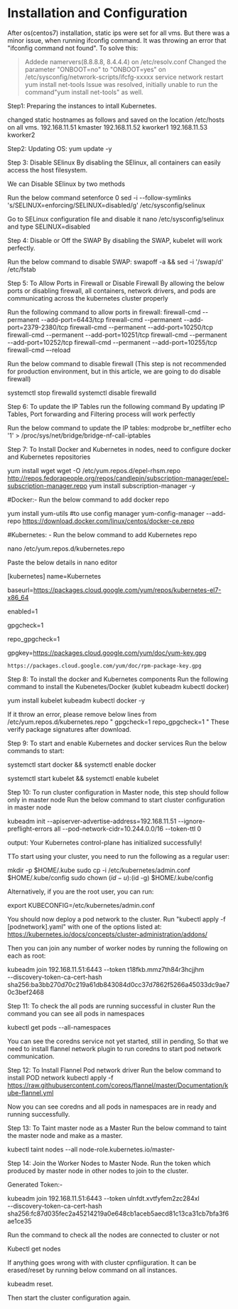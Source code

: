 # Installation and Configuration

After os(centos7) installation, static ips were set for all vms.
But there was a minor issue, when running ifconfig command. It was throwing an error that "ifconfig command not found".
To solve this:
>Addede namervers(8.8.8.8, 8.4.4.4) on /etc/resolv.conf
>Changed the parameter "ONBOOT=no" to "ONBOOT=yes" on /etc/sysconfig/netwrork-scripts/ifcfg-xxxxx
>service network restart
>yum install net-tools
Issue was resolved, initially unable to run the command"yum install net-tools" as well.

Step1: Preparing the instances to intall Kubernetes.

changed static hostnames as follows and saved on the location /etc/hosts on all vms.
192.168.11.51	kmaster
192.168.11.52	kworker1
192.168.11.53	kworker2

Step2: Updating OS: yum update -y

Step 3: Disable SElinux 
By disabling the SElinux, all containers can easily access the host filesystem.

We can Disable SElinux by two methods

Run the below command
setenforce 0
sed -i --follow-symlinks 's/SELINUX=enforcing/SELINUX=disabled/g' /etc/sysconfig/selinux
 

Go to SELinux configuration file and disable it
nano /etc/sysconfig/selinux and type SELINUX=disabled

Step 4: Disable or Off the SWAP
By disabling the SWAP, kubelet will work perfectly.

Run the below command to disable SWAP:
swapoff -a && sed -i '/swap/d' /etc/fstab


Step 5: To Allow Ports in Firewall or Disable Firewall
By allowing the below ports or disabling firewall, all containers, network drivers, and pods are communicating across the kubernetes cluster properly

Run the following command to allow ports in firewall:
firewall-cmd --permanent --add-port=6443/tcp
firewall-cmd --permanent --add-port=2379-2380/tcp
firewall-cmd --permanent --add-port=10250/tcp
firewall-cmd --permanent --add-port=10251/tcp
firewall-cmd --permanent --add-port=10252/tcp
firewall-cmd --permanent --add-port=10255/tcp
firewall-cmd –-reload




Run the below command to disable firewall (This step is not recommended for production environment, but in this article, we are going to do disable firewall)

systemctl stop firewalld
systemctl disable firewalld



Step 6: To update the IP Tables run the following command
By updating IP Tables, Port forwarding and Filtering process will work perfectly

Run the below command to update the IP tables:
modprobe br_netfilter
echo '1' > /proc/sys/net/bridge/bridge-nf-call-iptables



Step 7: To Install Docker and Kubernetes in nodes, need to configure docker and Kubernetes repositories
 

yum install wget
wget -O /etc/yum.repos.d/epel-rhsm.repo http://repos.fedorapeople.org/repos/candlepin/subscription-manager/epel-subscription-manager.repo
yum install subscription-manager -y

#Docker:- Run the below command to add docker repo

yum install yum-utils #to use config manager
yum-config-manager --add-repo https://download.docker.com/linux/centos/docker-ce.repo



#Kubernetes: - Run the below command to add Kubernetes repo


nano /etc/yum.repos.d/kubernetes.repo


Paste the below details in nano editor

[kubernetes]
name=Kubernetes

baseurl=https://packages.cloud.google.com/yum/repos/kubernetes-el7-x86_64

enabled=1

gpgcheck=1

repo_gpgcheck=1

gpgkey=https://packages.cloud.google.com/yum/doc/yum-key.gpg

	https://packages.cloud.google.com/yum/doc/rpm-package-key.gpg


Step 8: To install the docker and Kubernetes components
Run the following command to install the Kubenetes/Docker (kublet kubeadm kubectl docker)

yum install kubelet kubeadm kubectl docker -y

If it throw an error, please remove below lines from /etc/yum.repos.d/kubernetes.repo
"
gpgcheck=1
repo_gpgcheck=1
"
These verify package signatures after download.




Step 9: To start and enable Kubernetes and docker services
Run the below commands to start:

systemctl start docker && systemctl enable docker

systemctl start kubelet && systemctl enable kubelet


Step 10: To run cluster configuration in Master node, this step should follow only in master node
Run the below command to start cluster configuration in master node



kubeadm init --apiserver-advertise-address=192.168.11.51 --ignore-preflight-errors all --pod-network-cidr=10.244.0.0/16 --token-ttl 0

output:
Your Kubernetes control-plane has initialized successfully!

TTo start using your cluster, you need to run the following as a regular user:

  mkdir -p $HOME/.kube
  sudo cp -i /etc/kubernetes/admin.conf $HOME/.kube/config
  sudo chown $(id -u):$(id -g) $HOME/.kube/config

Alternatively, if you are the root user, you can run:

  export KUBECONFIG=/etc/kubernetes/admin.conf

You should now deploy a pod network to the cluster.
Run "kubectl apply -f [podnetwork].yaml" with one of the options listed at:
  https://kubernetes.io/docs/concepts/cluster-administration/addons/

Then you can join any number of worker nodes by running the following on each as root:

kubeadm join 192.168.11.51:6443 --token t18fkb.mmz7th84r3hcjjhm \
    --discovery-token-ca-cert-hash sha256:ba3bb270d70c219a61db843084d0cc37d7862f5266a45033dc9ae70c3bef2468




Step 11: To check the all pods are running successful in cluster 
Run the command you can see all pods in namespaces

kubectl get pods --all-namespaces



You can see the coredns service not yet started, still in pending, So that we need to install flannel network plugin to run coredns to start pod network communication.

Step 12: To Install Flannel Pod network driver
Run the below command to install POD network
kubectl apply -f https://raw.githubusercontent.com/coreos/flannel/master/Documentation/kube-flannel.yml


Now you can see coredns and all pods in namespaces are in ready and running successfully.

Step 13: To Taint master node as a Master 
Run the below command to taint the master node and make as a master.

kubectl taint nodes --all node-role.kubernetes.io/master-


 

Step 14: Join the Worker Nodes to Master Node.
Run the token which produced by master node in other nodes to join to the cluster. 

Generated Token:-

kubeadm join 192.168.11.51:6443 --token ulnfdt.xvtfyfem2zc284xl \
    --discovery-token-ca-cert-hash sha256:fc87d035fec2a45214219a0e648cb1aceb5aecd81c13ca31cb7bfa3f6ae1ce35




Run the command to check all the nodes are connected to cluster or not

Kubectl get nodes


If anything goes wrong with with cluster cpnfiiguration. It can be erased/reset by running below command on all instances.

kubeadm reset.

Then start the cluster configuration again.
